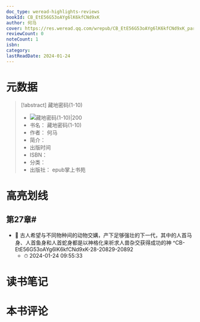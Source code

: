 ```yaml
---
doc_type: weread-highlights-reviews
bookId: CB_EtE56G53oAYg6lK6kfCNd9xK
author: 何马
cover: https://res.weread.qq.com/wrepub/CB_EtE56G53oAYg6lK6kfCNd9xK_parsecover
reviewCount: 0
noteCount: 1
isbn: 
category: 
lastReadDate: 2024-01-24
---
```

# 元数据
> [!abstract] 藏地密码(1-10)
> - ![ 藏地密码(1-10)|200](https://res.weread.qq.com/wrepub/CB_EtE56G53oAYg6lK6kfCNd9xK_parsecover)
> - 书名： 藏地密码(1-10)
> - 作者： 何马
> - 简介： 
> - 出版时间 
> - ISBN： 
> - 分类： 
> - 出版社： epub掌上书苑

# 高亮划线

## 第27章#


- 📌 古人希望与不同物种间的动物交媾，产下足够强壮的下一代，其中的人首马身、人首鱼身和人首蛇身都是以神格化来祈求人兽杂交获得成功的神 ^CB-EtE56G53oAYg6lK6kfCNd9xK-28-20829-20892
    - ⏱ 2024-01-24 09:55:33 
# 读书笔记

# 本书评论
